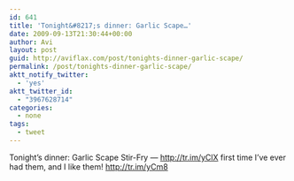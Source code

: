 ```yaml
---
id: 641
title: 'Tonight&#8217;s dinner: Garlic Scape…'
date: 2009-09-13T21:30:44+00:00
author: Avi
layout: post
guid: http://aviflax.com/post/tonights-dinner-garlic-scape/
permalink: /post/tonights-dinner-garlic-scape/
aktt_notify_twitter:
  - 'yes'
aktt_twitter_id:
  - "3967628714"
categories:
  - none
tags:
  - tweet
---
```

Tonight&#8217;s dinner: Garlic Scape Stir-Fry — <a href="http://tr.im/yClX" rel="nofollow">http://tr.im/yClX</a> first time I&#8217;ve ever had them, and I like them! <a href="http://tr.im/yCm8" rel="nofollow">http://tr.im/yCm8</a>
